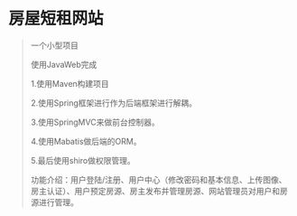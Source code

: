 # 房屋短租网站
>一个小型项目
>
>使用JavaWeb完成
>
>1.使用Maven构建项目
>
>2.使用Spring框架进行作为后端框架进行解耦。
>
>3.使用SpringMVC来做前台控制器。
>
>4.使用Mabatis做后端的ORM。
>
>5.最后使用shiro做权限管理。
>
>功能介绍：用户登陆/注册、用户中心（修改密码和基本信息、上传图像、房主认证）、用户预定房源、房主发布并管理房源、网站管理员对用户和房源进行管理。
